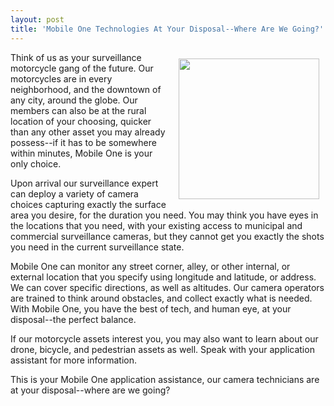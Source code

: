 ```yaml
---
layout: post
title: 'Mobile One Technologies At Your Disposal--Where Are We Going?'
---
```

<p><img style="padding: 10px;" src="http://kinlane-productions.s3.amazonaws.com/api-evangelist-site/blog/bw-mobile-one-surveillance.png" alt="" width="225" align="right" /></p>
<p>Think of us as your surveillance motorcycle gang of the future. Our motorcycles are in every neighborhood, and the downtown of any city, around the globe. Our members can also be at the rural location of your choosing, quicker than any other asset you may already possess--if it has to be somewhere within minutes, Mobile One is your only choice.</p>
<p>Upon arrival our surveillance expert can deploy a variety of camera choices capturing exactly the surface area you desire, for the duration you need. You may think you have eyes in the locations that you need, with your existing access to municipal and commercial surveillance cameras, but they cannot get you exactly the shots you need in the current surveillance state.</p>
<p>Mobile One can monitor any street corner, alley, or other internal, or external location that you specify using longitude and latitude, or address. We can cover specific directions, as well as altitudes. Our camera operators are trained to think around obstacles, and collect exactly what is needed. With Mobile One, you have the best of tech, and human eye, at your disposal--the perfect balance.</p>
<p>If our motorcycle assets interest you, you may also want to learn about our drone, bicycle, and pedestrian assets as well. Speak with your application assistant for more information.</p>
<p>This is your Mobile One application assistance, our camera technicians are at your disposal--where are we going?</p>